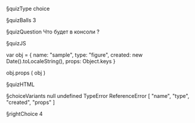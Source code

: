 §quizType
choice

§quizBalls
3

§quizQuestion
Что будет в консоли ?



§quizJS

var obj = {
    name: "sample",
    type: "figure",
    created: new Date().toLocaleString(),
    props: Object.keys
}

obj.props ( obj )

§quizHTML


§choiceVariants
null
undefined
TypeError
ReferenceError
[ "name", "type", "created", "props" ]

§rightChoice
4
